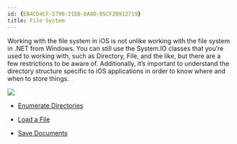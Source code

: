 ```yaml
---
id: {EB4CD4CF-579B-21EB-8A8D-D5CF2B912719}  
title: File System  
---
```


Working with the file system in iOS is not unlike working with the file
system in .NET from Windows. You can still use the System.IO classes that
you’re used to working with, such as Directory, File, and the like, but there
are a few restrictions to be aware of. Additionally, it’s important to
understand the directory structure specific to iOS applications in order to know
where and when to store things.

 ![](Images/EnumerateDirectories.png)

-   [Enumerate Directories](/recipes/ios/general/file_system/enumerate_directories)

 
-   [Load a File](/recipes/ios/general/file_system/load_a_file)

 
-   [Save Documents](/recipes/ios/general/file_system/save_documents)